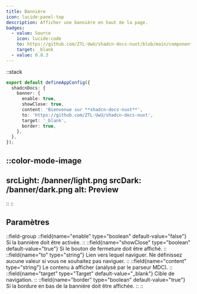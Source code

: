 ```yaml
---
title: Bannière
icon: lucide:panel-top
description: Afficher une bannière en haut de la page.
badges:
  - value: Source
    icon: lucide:code
    to: https://github.com/ZTL-UwU/shadcn-docs-nuxt/blob/main/components/layout/Banner.vue
    target: _blank
  - value: 0.8.3
---
```


::stack
```ts [app.config.ts]
export default defineAppConfig({
  shadcnDocs: {
    banner: {
      enable: true,
      showClose: true,
      content: 'Bienvenue sur **shadcn-docs-nuxt**',
      to: 'https://github.com/ZTL-UwU/shadcn-docs-nuxt',
      target: '_blank',
      border: true,
    },
  },
});
```
::color-mode-image
---
srcLight: /banner/light.png
srcDark: /banner/dark.png
alt: Preview
---
::
::

## Paramètres

::field-group
  ::field{name="enable" type="boolean" default-value="false"}
  Si la bannière doit être activée.
  ::
  ::field{name="showClose" type="boolean" default-value="true"}
  Si le bouton de fermeture doit être affiché.
  ::
  ::field{name="to" type="string"}
  Lien vers lequel naviguer. Ne définissez aucune valeur si vous ne souhaitez pas naviguer.
  ::
  ::field{name="content" type="string"}
  Le contenu à afficher (analysé par le parseur MDC).
  ::
  ::field{name="target" type="Target" default-value="_blank"}
  Cible de navigation.
  ::
  ::field{name="border" type="boolean" default-value="true"}
  Si la bordure en bas de la bannière doit être affichée.
  ::
::
